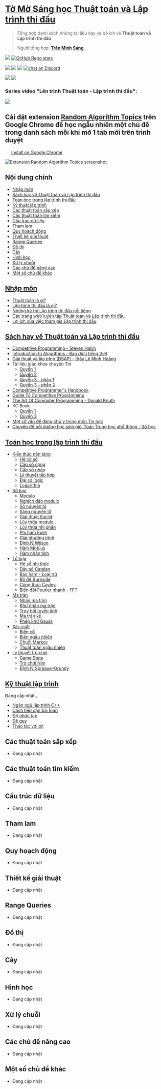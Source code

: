 # [Tờ Mờ Sáng học Thuật toán và Lập trình thi đấu](/README.md)

> Tổng hợp danh sách những tài liệu hay và bổ ích về **Thuật toán và Lập trình thi đấu**
> 
> Người tổng hợp: **[Trần Minh Sáng](https://www.facebook.com/sangtran.04/)**

<p align="left">
  <a href="#"><img src="https://img.shields.io/endpoint?url=https%3A%2F%2Fhits.dwyl.com%2Ftmsanghoclaptrinh%2Ftmsang-hoc-thuat-toan.json&label=visitors&color=blue"></a>
  <a href="#"><img alt="GitHub Repo stars" src="https://img.shields.io/github/stars/tmsanghoclaptrinh/tmsang-hoc-thuat-toan"></a>
</p>
<p align="left">
  <a href="https://github.com/tmsanghoclaptrinh"><img src="https://img.shields.io/badge/author-tmsanghoclaptrinh-41454A?logo=github&labelColor=grey"></a>
  <a href="https://facebook.com/clb.it.ngoctao"><img src="https://img.shields.io/badge/facebook-clb.it.ngoctao-41454A?logo=facebook&logoColor=white&labelColor=blue"></a>
  <a href="https://www.youtube.com/@tmsanghoclaptrinh"><img src="https://img.shields.io/badge/youtube-tmsanghoclaptrinh-41454A?logo=youtube&logoColor=white&labelColor=red"></a>
  <a href="https://discord.gg/ajXr5kRKkk"><img src="https://img.shields.io/discord/994125923819458590?logo=discord&logoColor=white&labelColor=5865F2&color=green" alt="chat on Discord"></a>
</p>
<p align="left">
  <a href="https://tmsanghoclaptrinh.com"><img src="https://img.shields.io/badge/blog-tmsanghoclaptrinh.com-white"></a>
  <a href="https://dev.to/tmsanghoclaptrinh"><img src="https://img.shields.io/badge/dev.to-tmsanghoclaptrinh-white"></a>
</p>

### Series video "Lên trình Thuật toán - Lập trình thi đấu": 

[![](https://markdown-videos-api.jorgenkh.no/youtube/AgwnOQbJVvU)](https://www.youtube.com/watch?v=AgwnOQbJVvU&list=PLqfkD788zZGCjhbJsmyhInVAhHBSV8Gqg&index=1)

## Cài đặt extension [Random Algorithm Topics](https://chromewebstore.google.com/detail/random-algorithm-topics/cfbnefdpfhohjhehglbjkchobnaknbkm) trên Google Chrome để học ngẫu nhiên một chủ đề trong danh sách mỗi khi mở 1 tab mới trên trình duyệt

<img src="media/chrome_logo.png" height=16/> [Install on Google Chrome](https://chromewebstore.google.com/detail/random-algorithm-topics/cfbnefdpfhohjhehglbjkchobnaknbkm)

<img src="media/screenshot.jpeg" alt="Extension Random Algorithm Topics screenshot">

## Nội dung chính

- [Nhập môn](#nhập-môn)
- [Sách hay về Thuật toán và Lập trình thi đấu](#sách-hay-về-thuật-toán-và-lập-trình-thi-đấu)
- [Toán học trong lập trình thi đấu](#toán-học-trong-lập-trình-thi-đấu)
- [Kỹ thuật lập trình](#kỹ-thuật-lập-trình)
- [Các thuật toán sắp xếp](#các-thuật-toán-sắp-xếp)
- [Các thuật toán tìm kiếm](#các-thuật-toán-tìm-kiếm)
- [Cấu trúc dữ liệu](#cấu-trúc-dữ-liệu)
- [Tham lam](#tham-lam)
- [Quy hoạch động](#quy-hoạch-động)
- [Thiết kế giải thuật](#thiết-kế-giải-thuật)
- [Range Queries](#range-queries)
- [Đồ thị](#đồ-thị)
- [Cây](#cây)
- [Hình học](#hình-học)
- [Xử lý chuỗi](#xử-lý-chuỗi)
- [Các chủ đề nâng cao](#các-chủ-đề-nâng-cao)
- [Một số chủ đề khác](#một-số-chủ-đề-khác)

## [Nhập môn](/Nhập%20môn/README.md)

- [Thuật toán là gì?](/Nhập%20môn/README.md#thuật-toán-là-gì)
- [Lập trình thi đấu là gì?](/Nhập%20môn/README.md#lập-trình-thi-đấu-là-gì)
- [Những kỳ thi Lập trình thi đấu nổi tiếng](/Nhập%20môn/README.md#những-kỳ-thi-lập-trình-thi-đấu-nổi-tiếng)
- [Các trang web luyện tập Thuật toán và Lập trình thi đấu](/Nhập%20môn/README.md#các-trang-web-luyện-tập-thuật-toán-và-lập-trình-thi-đấu)
- [Lợi ích của việc tham gia Lập trình thi đấu](/Nhập%20môn/README.md#lợi-ích-của-việc-tham-gia-lập-trình-thi-đấu)

## [Sách hay về Thuật toán và Lập trình thi đấu](#sách-hay-về-thuật-toán-và-lập-trình-thi-đấu)

- [Competitive Programming - Steven Halim](https://files.gitter.im/SamZhangQingChuan/sam/DA1g/Steven-Halim_-Felix-Halim-Competitive-Programming-3_-The-New-Lower-Bound-of-Programming-Contests-Lulu.com-_2013_.pdf)
- [Introduction to Algorithms - Bản dịch tiếng Việt](https://drive.google.com/file/d/0B2B4YFwy4LhWWl9NV2pyQno1S0U/view?resourcekey=0-soNqn2omBd1JNaDUZSsh5g)
- [Giải thuật và lập trình (DSAP) - thầy Lê Minh Hoàng](https://drive.google.com/file/d/0BwcTB8a10LBwV1J3T2xDTGhQNmM/view?resourcekey=0-R4tnYInPWCKb5W_DK_JQwQ)
- Tài liệu giáo khoa chuyên Tin
  - [Quyển 1](https://drive.google.com/file/d/0BwcTB8a10LBweWxNcExnVzF5dG8/view?resourcekey=0-WKR6p7r5Djmi--uvQnT-pg)
  - [Quyển 2](https://drive.google.com/file/d/0BwcTB8a10LBwY2kzV0dTMEhYb0E/view?resourcekey=0-jwmNe4E3bBtidsboHXQPSA)
  - [Quyển 3 - phần 1](https://drive.google.com/file/d/0BwcTB8a10LBwTFBGREdfbnNFYXM/view?resourcekey=0-xVwjQFoXV4OFwpoVHWywyg)
  - [Quyển 3 - phần 2](https://drive.google.com/file/d/1c1dQaNG5XAZWGo3oTA_4mGwubG3LRqni/view)
- [Competitive Programmer's Handbook](https://cses.fi/book/book.pdf)
- [Guide To Competitive Programming](https://drive.google.com/file/d/1-V14oys49VJM6oipdcaIGcLzakaR_Hkn/view)
- [The Art Of Computer Programming - Donald Knuth](https://github.com/manjunath5496/The-Art-of-Computer-Programming-Books)
- KC Book
  - [Quyển 1](https://drive.google.com/file/d/0B6O77opfHxDDV1lxdF9jWHVUZDA/view?resourcekey=0-bLURXsP9BNX7O6W1izMEjQ)
  - [Quyển 3](https://drive.google.com/file/d/0BwcTB8a10LBwSmZFdGhSY1lMNVU/view?resourcekey=0-POIEScAwD22aQFyr2mBfaw)
- [Một số vấn đề đáng chú ý trong môn Tin học](https://drive.google.com/file/d/0BwcTB8a10LBwZHh0c3p0M2NqZ1E/view?resourcekey=0-sGBMwRWJQF0-oV27ula5Mg)
- [Chuyên đề bồi dưỡng học sinh giỏi Toán Trung học phổ thông - Số học](https://drive.google.com/file/d/1DfMulADwC9DWOW6aFGtnxykGfWY6YD7Y/view)

## [Toán học trong lập trình thi đấu](/Toán%20học%20trong%20lập%20trình%20thi%20đấu/README.md)

- [Kiến thức nền tảng](/Toán%20học%20trong%20lập%20trình%20thi%20đấu/README.md#kiến-thức-nền-tảng)
  - [Hệ cơ số](/Toán%20học%20trong%20lập%20trình%20thi%20đấu/README.md#hệ-cơ-số)
  - [Cấp số cộng](/Toán%20học%20trong%20lập%20trình%20thi%20đấu/README.md#cấp-số-cộng)
  - [Cấp số nhân](/Toán%20học%20trong%20lập%20trình%20thi%20đấu/README.md#cấp-số-nhân)
  - [Lý thuyết tập hợp](/Toán%20học%20trong%20lập%20trình%20thi%20đấu/README.md#lý-thuyết-tập-hợp)
  - [Đại số logic](/Toán%20học%20trong%20lập%20trình%20thi%20đấu/README.md#đại-số-logic)
  - [Logarithm](/Toán%20học%20trong%20lập%20trình%20thi%20đấu/README.md#logarithm)
- [Số học](/Toán%20học%20trong%20lập%20trình%20thi%20đấu/README.md#số-học)
  - [Modulo](/Toán%20học%20trong%20lập%20trình%20thi%20đấu/README.md#modulo)
  - [Nghịch đảo modulo](/Toán%20học%20trong%20lập%20trình%20thi%20đấu/README.md#nghịch-đảo-modulo)
  - [Số nguyên tố](/Toán%20học%20trong%20lập%20trình%20thi%20đấu/README.md#số-nguyên-tố)
  - [Sàng nguyên tố](/Toán%20học%20trong%20lập%20trình%20thi%20đấu/README.md#sàng-nguyên-tố)
  - [Giải thuật Euclid](/Toán%20học%20trong%20lập%20trình%20thi%20đấu/README.md#giải-thuật-euclid)
  - [Lũy thừa modulo](/Toán%20học%20trong%20lập%20trình%20thi%20đấu/README.md#lũy-thừa-modulo)
  - [Lũy thừa nhị phân](/Toán%20học%20trong%20lập%20trình%20thi%20đấu/README.md#lũy-thừa-nhị-phân)
  - [Phi hàm Euler](/Toán%20học%20trong%20lập%20trình%20thi%20đấu/README.md#phi-hàm-euler)
  - [Giải phương trình](/Toán%20học%20trong%20lập%20trình%20thi%20đấu/README.md#giải-phương-trình)
  - [Định lý Wilson](/Toán%20học%20trong%20lập%20trình%20thi%20đấu/README.md#định-lý-wilson)
  - [Hàm Mobius](/Toán%20học%20trong%20lập%20trình%20thi%20đấu/README.md#hàm-mobius)
  - [Hàm nhân tính](/Toán%20học%20trong%20lập%20trình%20thi%20đấu/README.md#hàm-nhân-tính)
- [Tổ hợp](/Toán%20học%20trong%20lập%20trình%20thi%20đấu/README.md#tổ-hợp)
  - [Hệ số nhị thức](/Toán%20học%20trong%20lập%20trình%20thi%20đấu/README.md#hệ-số-nhị-thức)
  - [Dãy số Catalan](/Toán%20học%20trong%20lập%20trình%20thi%20đấu/README.md#dãy-số-catalan)
  - [Bao hàm - Loại trừ](/Toán%20học%20trong%20lập%20trình%20thi%20đấu/README.md#bao-hàm---loại-trừ)
  - [Bổ đề Burnside](/Toán%20học%20trong%20lập%20trình%20thi%20đấu/README.md#bổ-đề-burnside)
  - [Công thức Cayley](/Toán%20học%20trong%20lập%20trình%20thi%20đấu/README.md#công-thức-cayley)
  - [Biến đổi Fourier nhanh - FFT](/Toán%20học%20trong%20lập%20trình%20thi%20đấu/README.md#biến-đổi-fourier-nhanh---fft)
- [Ma trận](/Toán%20học%20trong%20lập%20trình%20thi%20đấu/README.md#ma-trận)
  - [Nhân ma trận](/Toán%20học%20trong%20lập%20trình%20thi%20đấu/README.md#nhân-ma-trận)
  - [Khử nhân ma trận](/Toán%20học%20trong%20lập%20trình%20thi%20đấu/README.md#khử-nhân-ma-trận)
  - [Truy hồi tuyến tính](/Toán%20học%20trong%20lập%20trình%20thi%20đấu/README.md#truy-hồi-tuyến-tính)
  - [Ma trận kề](/Toán%20học%20trong%20lập%20trình%20thi%20đấu/README.md#ma-trận-kề)
  - [Phép khử Gauss](/Toán%20học%20trong%20lập%20trình%20thi%20đấu/README.md#phép-khử-gauss)
- [Xác suất](/Toán%20học%20trong%20lập%20trình%20thi%20đấu/README.md#xác-suất)
  - [Biến cố](/Toán%20học%20trong%20lập%20trình%20thi%20đấu/README.md#biến-cố)
  - [Biến ngẫu nhiên](/Toán%20học%20trong%20lập%20trình%20thi%20đấu/README.md#biến-ngẫu-nhiên)
  - [Chuỗi Markov](/Toán%20học%20trong%20lập%20trình%20thi%20đấu/README.md#chuỗi-markov)
  - [Thuật toán ngẫu nhiên](/Toán%20học%20trong%20lập%20trình%20thi%20đấu/README.md#thuật-toán-ngẫu-nhiên)
- [Lý thuyết trò chơi](/Toán%20học%20trong%20lập%20trình%20thi%20đấu/README.md#lý-thuyết-trò-chơi)
  - [Game State](/Toán%20học%20trong%20lập%20trình%20thi%20đấu/README.md#game-state)
  - [Trò chơi Nim](/Toán%20học%20trong%20lập%20trình%20thi%20đấu/README.md#trò-chơi-nim)
  - [Định lý Sprague–Grundy](/Toán%20học%20trong%20lập%20trình%20thi%20đấu/README.md#định-lý-spraguegrundy)

## [Kỹ thuật lập trình](/Kỹ%20thuật%20lập%20trình/README.md)

Đang cập nhật...

- [Ngôn ngữ lập trình C++](/Kỹ%20thuật%20lập%20trình/README.md#ngôn-ngữ-lập-trình-c)
- [Cách tiếp cận bài toán](/Kỹ%20thuật%20lập%20trình/README.md#cách-tiếp-cận-bài-toán)
- [Độ phức tạp](/Kỹ%20thuật%20lập%20trình/README.md#độ-phức-tạp)
- [Đệ quy](/Kỹ%20thuật%20lập%20trình/README.md#đệ-quy)
- [Thao tác với bit](/Kỹ%20thuật%20lập%20trình/README.md#thao-tác-với-bit)

## Các thuật toán sắp xếp

- Đang cập nhật

## Các thuật toán tìm kiếm

- Đang cập nhật

## Cấu trúc dữ liệu

- Đang cập nhật

## Tham lam

- Đang cập nhật 

## Quy hoạch động

- Đang cập nhật

## Thiết kế giải thuật

- Đang cập nhật

## Range Queries

- Đang cập nhật

## Đồ thị

- Đang cập nhật

## Cây

- Đang cập nhật

## Hình học

- Đang cập nhật

## Xử lý chuỗi

- Đang cập nhật

## Các chủ đề nâng cao

- Đang cập nhật

## Một số chủ đề khác

- Đang cập nhật
